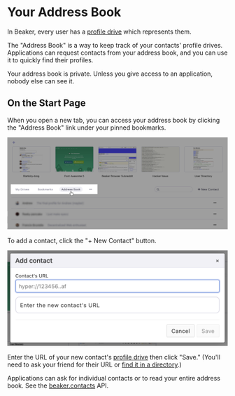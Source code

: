 # Your Address Book

In Beaker, every user has a [profile drive](your-profile-drive.md) which represents them.

The "Address Book" is a way to keep track of your contacts' profile drives. Applications can request contacts from your address book, and you can use it to quickly find their profiles.

Your address book is private. Unless you give access to an application, nobody else can see it.

## On the Start Page

When you open a new tab, you can access your address book by clicking the "Address Book" link under your pinned bookmarks.

![](../.gitbook/assets/start-page-address-book.png)

To add a contact, click the "+ New Contact" button.

![](../.gitbook/assets/add-contact-dialog.png)

Enter the URL of your new contact's [profile drive](your-profile-drive.md) then click "Save." \(You'll need to ask your friend for their URL or [find it in a directory](https://userlist.beakerbrowser.com/).\)

Applications can ask for individual contacts or to read your entire address book. See the [beaker.contacts](../apis/beaker.contacts.md) API.

